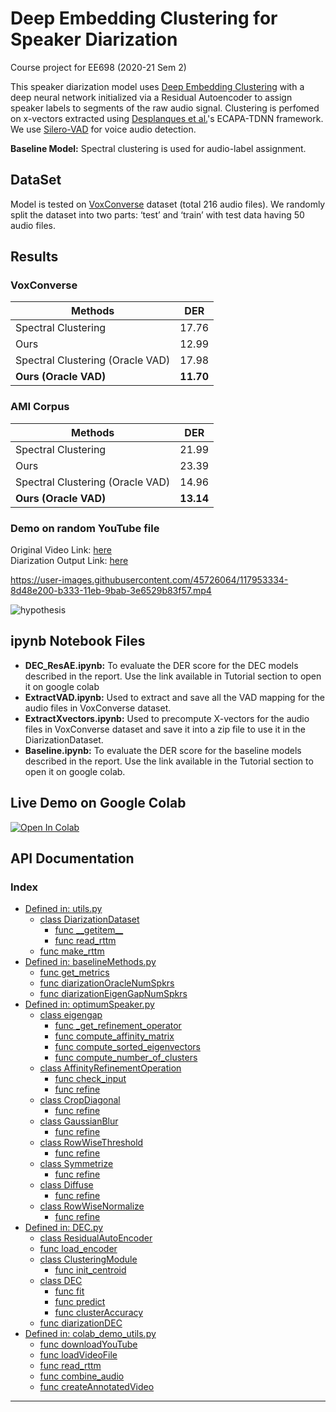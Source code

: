 # Deep Embedding Clustering for Speaker Diarization

Course project for EE698 (2020-21 Sem 2)

This speaker diarization model uses [Deep Embedding Clustering][dec] with a deep neural network initialized via
a Residual Autoencoder to assign speaker labels to segments of the raw audio signal.
Clustering is perfomed on x-vectors extracted using [Desplanques et al.][desplanques]'s ECAPA-TDNN framework.
We use [Silero-VAD][vad] for voice audio detection.

**Baseline Model:** Spectral clustering is used for audio-label assignment.

## DataSet
Model is tested on [VoxConverse][voxconverse] dataset (total 216 audio files). We randomly split the dataset into two parts: ‘test’ and ‘train’ with test data having 50 audio files.

## Results
### VoxConverse
Methods                          |     DER
-------------------------------  | -----------
Spectral Clustering              | 17.76
Ours                             | 12.99
Spectral Clustering (Oracle VAD) | 17.98
**Ours (Oracle VAD)**            | **11.70**

### AMI Corpus
Methods                          |     DER
-------------------------------  | -----------
Spectral Clustering              | 21.99
Ours                             | 23.39
Spectral Clustering (Oracle VAD) | 14.96
**Ours (Oracle VAD)**            | **13.14**

### Demo on random YouTube file
Original Video Link: [here](https://www.youtube.com/watch?v=4-mvb-8FHPo)\
Diarization Output Link: [here](http://www.youtube.com/watch?v=NH9Glqdu0gw "Demo Speaker Diarization by Team TensorSlow")

https://user-images.githubusercontent.com/45726064/117953334-8d48e200-b333-11eb-9bab-3e6529b83f57.mp4

![hypothesis](https://user-images.githubusercontent.com/45726064/117957270-8623d300-b337-11eb-9e4c-15751fb2ac9e.png)

## ipynb Notebook Files
- **DEC_ResAE.ipynb:** To evaluate the DER score for the DEC models described in the report. Use the link available in Tutorial section to open it on google colab
- **ExtractVAD.ipynb:** Used to extract and save all the VAD mapping for the audio files in VoxConverse dataset.
- **ExtractXvectors.ipynb:** Used to precompute X-vectors for the audio files in VoxConverse dataset and save it into a zip file to use it in the DiarizationDataset.
- **Baseline.ipynb:** To evaluate the DER score for the baseline models described in the report. Use the link available in the Tutorial section to open it on google colab.

## Live Demo on Google Colab
[![Open In Colab](https://colab.research.google.com/assets/colab-badge.svg)](https://colab.research.google.com/drive/1w1-BD2XLW3oz6kG5YqNZEMoalgIKqp8b?usp=sharing)

## API Documentation
### Index

- [Defined in: utils.py](https://github.com/shashikg/speaker_diarization_ee698/wiki/utils)
  - [class DiarizationDataset](https://github.com/shashikg/speaker_diarization_ee698/wiki/utils#diarizationdataset)
    - [func \_\_getitem\_\_](https://github.com/shashikg/speaker_diarization_ee698/wiki/utils#getitem)
    - [func read\_rttm](https://github.com/shashikg/speaker_diarization_ee698/wiki/utils#read_rttm)
  - [func make\_rttm](https://github.com/shashikg/speaker_diarization_ee698/wiki/utils#make_rttm)
- [Defined in: baselineMethods.py](https://github.com/shashikg/speaker_diarization_ee698/wiki/baselineMethods)
  - [func get\_metrics](https://github.com/shashikg/speaker_diarization_ee698/wiki/baselineMethods#get_metrics)
  - [func diarizationOracleNumSpkrs](https://github.com/shashikg/speaker_diarization_ee698/wiki/baselineMethods#diarizationOracleNumSpkrs)
  - [func diarizationEigenGapNumSpkrs](https://github.com/shashikg/speaker_diarization_ee698/wiki/baselineMethods#diarizationEigenGapNumSpkrs)
- [Defined in: optimumSpeaker.py](https://github.com/shashikg/speaker_diarization_ee698/wiki/optimumSpeaker)
  - [class eigengap](https://github.com/shashikg/speaker_diarization_ee698/wiki/optimumSpeaker#eigengap)
    - [func \_get\_refinement\_operator](https://github.com/shashikg/speaker_diarization_ee698/wiki/optimumSpeaker#getrefinementoperator)
    - [func compute\_affinity\_matrix](https://github.com/shashikg/speaker_diarization_ee698/wiki/optimumSpeaker#computeaffinitymatrix)
    - [func compute\_sorted\_eigenvectors](https://github.com/shashikg/speaker_diarization_ee698/wiki/optimumSpeaker#computesortedeigenvectors)
    - [func compute\_number\_of\_clusters](https://github.com/shashikg/speaker_diarization_ee698/wiki/optimumSpeaker#computenumberofclusters)
  - [class AffinityRefinementOperation](https://github.com/shashikg/speaker_diarization_ee698/wiki/optimumSpeaker#affinityrefinementoperation)
    - [func check\_input](https://github.com/shashikg/speaker_diarization_ee698/wiki/optimumSpeaker#checkinput)
    - [func refine](https://github.com/shashikg/speaker_diarization_ee698/wiki/optimumSpeaker#refine)
  - [class CropDiagonal](https://github.com/shashikg/speaker_diarization_ee698/wiki/optimumSpeaker#Cropdiagonal)
    - [func refine](https://github.com/shashikg/speaker_diarization_ee698/wiki/optimumSpeaker#refineCropdiagonal)
  - [class GaussianBlur](https://github.com/shashikg/speaker_diarization_ee698/wiki/optimumSpeaker#gaussianblur)
    - [func refine](https://github.com/shashikg/speaker_diarization_ee698/wiki/optimumSpeaker#refinegaussianblur)
  - [class RowWiseThreshold](https://github.com/shashikg/speaker_diarization_ee698/wiki/optimumSpeaker#rowwisethreshold)
    - [func refine](https://github.com/shashikg/speaker_diarization_ee698/wiki/optimumSpeaker#refinerowwisethreshold)
  - [class Symmetrize](https://github.com/shashikg/speaker_diarization_ee698/wiki/optimumSpeaker#symmetrize)
    - [func refine](https://github.com/shashikg/speaker_diarization_ee698/wiki/optimumSpeaker#refinesymmetrize)
  - [class Diffuse](https://github.com/shashikg/speaker_diarization_ee698/wiki/optimumSpeaker#diffuse)
    - [func refine](https://github.com/shashikg/speaker_diarization_ee698/wiki/optimumSpeaker#refinediffuse)
  - [class RowWiseNormalize](https://github.com/shashikg/speaker_diarization_ee698/wiki/optimumSpeaker#rowwisenormalize)
    - [func refine](https://github.com/shashikg/speaker_diarization_ee698/wiki/optimumSpeaker#refinerowwisenormalize)
- [Defined in: DEC.py](https://github.com/shashikg/speaker_diarization_ee698/wiki/DEC)
  - [class ResidualAutoEncoder](https://github.com/shashikg/speaker_diarization_ee698/wiki/DEC#residualautoencoder)
  - [func load\_encoder](https://github.com/shashikg/speaker_diarization_ee698/wiki/DEC#loadencoder)
  - [class ClusteringModule](https://github.com/shashikg/speaker_diarization_ee698/wiki/DEC#clusteringmodule)
    - [func init\_centroid](https://github.com/shashikg/speaker_diarization_ee698/wiki/DEC#initcentroid)
  - [class DEC](https://github.com/shashikg/speaker_diarization_ee698/wiki/DEC#dec)
    - [func fit](https://github.com/shashikg/speaker_diarization_ee698/wiki/DEC#fit)
    - [func predict](https://github.com/shashikg/speaker_diarization_ee698/wiki/DEC#predict)
    - [func clusterAccuracy](https://github.com/shashikg/speaker_diarization_ee698/wiki/DEC#clusteraccuracy)
  - [func diarizationDEC](https://github.com/shashikg/speaker_diarization_ee698/wiki/DEC#diarizationDEC)
- [Defined in: colab_demo_utils.py](https://github.com/shashikg/speaker_diarization_ee698/wiki/colab_demo_utils)
  - [func downloadYouTube](https://github.com/shashikg/speaker_diarization_ee698/wiki/colab_demo_utils#downloadYouTube)
  - [func loadVideoFile](https://github.com/shashikg/speaker_diarization_ee698/wiki/colab_demo_utils#loadVideoFile)
  - [func read\_rttm](https://github.com/shashikg/speaker_diarization_ee698/wiki/colab_demo_utils#read_rttm)
  - [func combine\_audio](https://github.com/shashikg/speaker_diarization_ee698/wiki/colab_demo_utils#combine_audio)
  - [func createAnnotatedVideo](https://github.com/shashikg/speaker_diarization_ee698/wiki/colab_demo_utils#createAnnotatedVideo)


---
[//]: #
[dec]: <https://arxiv.org/abs/1511.06335>
[desplanques]: <https://arxiv.org/abs/2005.07143v1>
[vad]: <https://pytorch.org/hub/snakers4_silero-vad_vad/>
[voxconverse]: <https://pytorch.org/hub/snakers4_silero-vad_vad/>
